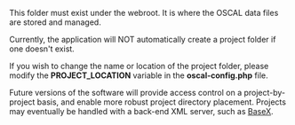 This folder must exist under the webroot. It is where the OSCAL data files are stored and managed. 

Currently, the application will NOT automatically create a project folder if one doesn't exist.

If you wish to change the name or location of the project folder, please modify the **PROJECT_LOCATION** variable in the **oscal-config.php** file.

Future versions of the software will provide access control on a project-by-project basis, and enable more robust project directory placement. Projects may eventually be handled with a back-end XML server, such as [BaseX](http://basex.org/).